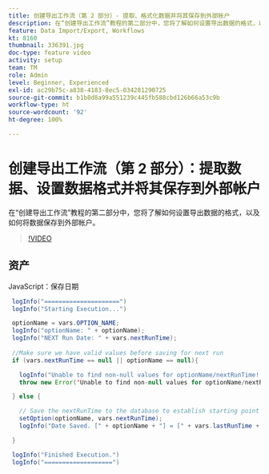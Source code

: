 ```yaml
---
title: 创建导出工作流（第 2 部分）- 提取、格式化数据并将其保存到外部帐户
description: 在“创建导出工作流”教程的第二部分中，您将了解如何设置导出数据的格式，以及如何将数据保存到外部帐户。
feature: Data Import/Export, Workflows
kt: 8160
thumbnail: 336391.jpg
doc-type: feature video
activity: setup
team: TM
role: Admin
level: Beginner, Experienced
exl-id: ac29b75c-a838-4183-8ec5-034281290725
source-git-commit: b1b8d8a99a551239c445fb588cbd126b66a53c9b
workflow-type: ht
source-wordcount: '92'
ht-degree: 100%

---
```


# 创建导出工作流（第 2 部分）：提取数据、设置数据格式并将其保存到外部帐户

在“创建导出工作流”教程的第二部分中，您将了解如何设置导出数据的格式，以及如何将数据保存到外部帐户。

>[!VIDEO](https://video.tv.adobe.com/v/336391?quality=12&learn=on)

## 资产

JavaScript：保存日期

```java
 logInfo("=====================")
 logInfo("Starting Execution...")

 optionName = vars.OPTION_NAME;
 logInfo("optionName: " + optionName);
 logInfo("NEXT Run Date: " + vars.nextRunTime);
 
 //Make sure we have valid values before saving for next run
 if (vars.nextRunTime == null || optionName == null){

   logInfo("Unable to find non-null values for optionName/nextRunTime! Throwing Error.")
   throw new Error('Unable to find non-null values for optionName/nextRunTime!  Ending Execution.');

 } else {

   // Save the nextRunTime to the database to establish starting point for next run.
   setOption(optionName, vars.nextRunTime);
   logInfo("Date Saved. [" + optionName + "] = [" + vars.lastRunTime + "]")

 }

 logInfo("Finished Execution.") 
 logInfo("===================")
```
